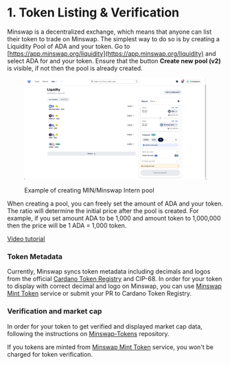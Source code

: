 # 1. Token Listing & Verification

Minswap is a decentralized exchange, which means that anyone can list their token to trade on Minswap. The simplest way to do so is by creating a Liquidity Pool of ADA and your token. Go to [https://app.minswap.org/liquidity](https://app.minswap.org/liquidity) and select ADA for and your token. Ensure that the button **Create new pool (v2)** is visible, if not then the pool is already created.

<figure><img src="../../.gitbook/assets/img-create-pool-v2 (1).png" alt=""><figcaption><p>Example of creating MIN/Minswap Intern pool</p></figcaption></figure>

When creating a pool, you can freely set the amount of ADA and your token. The ratio will determine the initial price after the pool is created. For example, if you set amount ADA to be 1,000 and amount token to 1,000,000 then the price will be 1 ADA = 1,000 token.

[Video tutorial](https://drive.google.com/file/d/1d47o34D3nmZ\_lZq90YTaRVYFZJNcpah5/view?usp=sharing)

### Token Metadata

Currently, Minswap syncs token metadata including decimals and logos from the official [Cardano Token Registry](https://github.com/cardano-foundation/cardano-token-registry) and CIP-68. In order for your token to display with correct decimal and logo on Minswap, you can use [Minswap Mint Token](https://minswap.org/launch-bowl/mint-token) service or submit your PR to Cardano Token Registry.

### Verification and market cap

In order for your token to get verified and displayed market cap data, following the instructions on [Minswap-Tokens](https://github.com/minswap/verified-tokens) repository.

If you tokens are minted from [Minswap Mint Token](https://minswap.org/launch-bowl/mint-token) service, you won't be charged for token verification.
